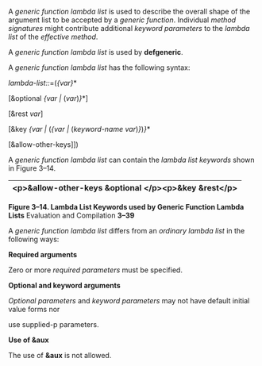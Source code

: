  

A *generic function lambda list* is used to describe the overall shape of the argument list to be accepted by a *generic function*. Individual *method signatures* might contribute additional *keyword parameters* to the *lambda list* of the *effective method*. 

A *generic function lambda list* is used by **defgeneric**. 

A *generic function lambda list* has the following syntax: 

*lambda-list::*=(*\{var\}*\* 

[&optional *\{var |* (*var*)*\}*\*] 

[&rest *var*] 

[&key *\{var |* (*\{var |* (*keyword-name var*)*\}*)*\}*\* 

[&allow-other-keys]]) 

A *generic function lambda list* can contain the *lambda list keywords* shown in Figure 3–14. 

|\<p\>**&allow-other-keys &optional** \</p\>\<p\>**&key &rest**\</p\>|
| :- |


**Figure 3–14. Lambda List Keywords used by Generic Function Lambda Lists** Evaluation and Compilation **3–39**





A *generic function lambda list* differs from an *ordinary lambda list* in the following ways: 

**Required arguments** 

Zero or more *required parameters* must be specified. 

**Optional and keyword arguments** 

*Optional parameters* and *keyword parameters* may not have default initial value forms nor 

use supplied-p parameters. 

**Use of &aux** 

The use of **&aux** is not allowed. 

